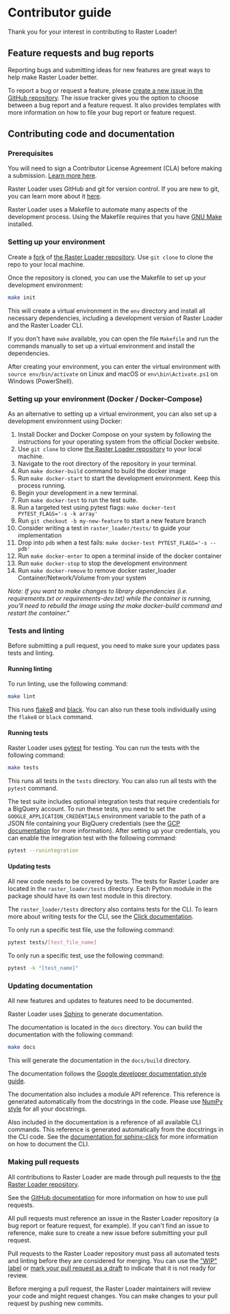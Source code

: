 # Contributor guide

Thank you for your interest in contributing to Raster Loader!

## Feature requests and bug reports

Reporting bugs and submitting ideas for new features are great ways to help make Raster
Loader better.

To report a bug or request a feature, please
[create a new issue in the GitHub repository](https://github.com/CartoDB/raster-loader/issues/new/choose).
The issue tracker gives you the option to choose between a bug report and a feature
request. It also provides templates with more information on how to file your bug report
or feature request.

## Contributing code and documentation

### Prerequisites

You will need to sign a Contributor License Agreement (CLA) before making a submission.
[Learn more here](https://carto.com/contributions/).

Raster Loader uses GitHub and git for version control. If you are new to git, you can
learn more about it [here](https://git-scm.com/book/en/v2/Getting-Started-About-Version-Control).

Raster Loader uses a Makefile to automate many aspects of the development process.
Using the Makefile requires that you have [GNU Make](https://www.gnu.org/software/make/) installed.

### Setting up your environment

Create a [fork](https://docs.github.com/en/pull-requests/collaborating-with-pull-requests/working-with-forks/about-forks)
of [the Raster Loader repository](https://github.com/CartoDB/raster-loader).
Use `git clone` to clone the repo to your local machine.

Once the repository is cloned, you can use the Makefile to set up your development
environment:

```bash
make init
```

This will create a virtual environment in the `env` directory and install all
necessary dependencies, including a development version of Raster Loader and the
Raster Loader CLI.

If you don't have `make` available, you can open the file `Makefile` and run the
commands manually to set up a virtual environment and install the dependencies.

After creating your environment, you can enter the virtual environment with
``source env/bin/activate`` on Linux and macOS or ``env\bin\Activate.ps1`` on Windows
(PowerShell).


### Setting up your environment (Docker / Docker-Compose)

As an alternative to setting up a virtual environment, you can also set up a
development environment using Docker:

1. Install Docker and Docker Compose on your system by following the instructions for your operating system from the official Docker website.
2. Use `git clone` to clone [the Raster Loader repository](https://github.com/CartoDB/raster-loader)
to your local machine.
3. Navigate to the root directory of the repository in your terminal.
4. Run `make docker-build` command to build the docker image
5. Run `make docker-start` to start the development environment. Keep this process running.
6. Begin your development in a new terminal.
7. Run `make docker-test` to run the test suite.
8. Run a targeted test using pytest flags: `make docker-test PYTEST_FLAGS='-s -k array'`
9. Run `git checkout -b my-new-feature` to start a new feature branch
10. Consider writing a test in `raster_loader/tests/` to guide your implementation
11. Drop into `pdb` when a test fails: `make docker-test PYTEST_FLAGS='-s --pdb'`
12. Run `make docker-enter` to open a terminal inside of the docker container
13. Run `make docker-stop` to stop the development environment
14. Run `make docker-remove` to remove docker raster_loader Container/Network/Volume from your system

*Note: If you want to make changes to library dependencies (i.e. requirements.txt or requirements-dev.txt) while the container is running, you'll need to rebuild the image using the make docker-build command and restart the container."*

### Tests and linting

Before submitting a pull request, you need to make sure your updates pass tests and
linting.

#### Running linting

To run linting, use the following command:

```bash
make lint
```

This runs [flake8](https://flake8.pycqa.org/en/latest/) and
[black](https://black.readthedocs.io/en/stable/). You can also run these tools
individually using the ``flake8`` or ``black`` command.

#### Running tests

Raster Loader uses [pytest](https://docs.pytest.org/en/stable/) for testing. You can
run the tests with the following command:

```bash
make tests
```

This runs all tests in the `tests` directory. You can also run all tests with the
``pytest`` command.

The test suite includes optional integration tests that require credentials for a
BigQuery account. To run these tests, you need to set the `GOOGLE_APPLICATION_CREDENTIALS`
environment variable to the path of a JSON file containing your BigQuery credentials
(see the [GCP documentation](https://cloud.google.com/docs/authentication/provide-credentials-adc#local-key)
for more information). After setting up your credentials, you can enable the integration
test with the following command:

```bash
pytest --runintegration
```

#### Updating tests

All new code needs to be covered by tests. The tests for Raster Loader are located in
the `raster_loader/tests` directory. Each Python module in the package should have its
own test module in this directory.

The `raster_loader/tests` directory also contains tests for the CLI. To learn more about
writing tests for the CLI, see the
[Click documentation](https://click.palletsprojects.com/en/8.1.x/testing/).

To only run a specific test file, use the following command:

```bash
pytest tests/[test_file_name]
```

To only run a specific test, use the following command:

```bash
pytest -k "[test_name]"
```

### Updating documentation

All new features and updates to features need to be documented.

Raster Loader uses [Sphinx](https://www.sphinx-doc.org/en/master/) to generate
documentation.

The documentation is located in the `docs` directory. You can build the documentation
with the following command:

```bash
make docs
```

This will generate the documentation in the `docs/build` directory.

The documentation follows the
[Google developer documentation style guide](https://developers.google.com/style).

The documentation also includes a module API reference. This reference is generated
automatically from the docstrings in the code. Please use
[NumPy style](https://numpydoc.readthedocs.io/en/latest/format.html) for all your
docstrings.

Also included in the documentation is a reference of all available CLI commands.
This reference is generated automatically from the docstrings in the CLI code. See
the [documentation for sphinx-click](https://sphinx-click.readthedocs.io/en/latest/)
for more information on how to document the CLI.

### Making pull requests

All contributions to Raster Loader are made through pull requests to the
[the Raster Loader repository](https://github.com/CartoDB/raster-loader).

See the [GitHub documentation](https://docs.github.com/en/pull-requests/collaborating-with-pull-requests)
for more information on how to use pull requests.

All pull requests must reference an issue in the Raster Loader repository (a bug report
or feature request, for example). If you can't find an issue to reference, make
sure to create a new issue before submitting your pull request.

Pull requests to the Raster Loader repository must pass all automated tests and linting
before they are considered for merging. You can use the ["WIP" label](https://github.com/CartoDB/raster-loader/labels/WIP)
or [mark your pull request as a draft](https://docs.github.com/en/pull-requests/collaborating-with-pull-requests/proposing-changes-to-your-work-with-pull-requests/about-pull-requests#draft-pull-requests)
to indicate that it is not ready for review.

Before merging a pull request, the Raster Loader maintainers will review your code and
might request changes. You can make changes to your pull request by pushing new commits.
